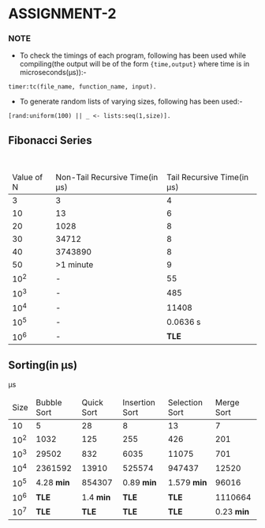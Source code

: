# ASSIGNMENT-2
### NOTE
- To check the timings of each program, following has been used while compiling(the output will be of the form ```{time,output}``` where time is in microseconds(μs)):-
```
timer:tc(file_name, function_name, input).
```
- To generate random lists of varying sizes, following has been used:-
```
[rand:uniform(100) || _ <- lists:seq(1,size)].
```

## Fibonacci Series

<table>
  <thead>
    <tr>
      <td>Value of N</td>
      <td>Non-Tail Recursive Time(in μs)</td>
      <td>Tail Recursive Time(in  μs)</td>
    </tr>
  </thead>
    <tr>
      <td>3</td>
      <td>3</td>
      <td>4</td>
    </tr>
    <tr>
      <td>10</td>
      <td>13</td>
      <td>6</td>
    </tr>
    <tr>
      <td>20</td>
      <td>1028</td>
      <td>8</td>
    </tr>
    <tr>
      <td>30</td>
      <td>34712</td>
      <td>8</td>
    </tr>
    <tr>
      <td>40</td>
      <td>3743890</td>
      <td>8</td>
    </tr>
    <tr>
      <td>50</td>
      <td>>1 minute</td>
      <td>9</td>
    </tr>
    <tr>
    <td>10<sup>2</sup></td>
      <td>-</td>
      <td>55</td>
    </tr>
    <tr>
    <td>10<sup>3</sup></td>
      <td>-</td>
      <td>485</td>
    </tr>
    <tr>
    <td>10<sup>4</sup></td>
      <td>-</td>
      <td>11408</td>
    </tr>
    <tr>
    <td>10<sup>5</sup></td>
      <td>-</td>
      <td>0.0636 s</td>
    </tr>
    <tr>
    <td>10<sup>6</sup></td>
    <td>-</td>
    <td><b>TLE</b></td>
    </tr>
</table>


## Sorting(in μs)
<table>
  <thead>
    <tr>
      <td>Size</td>
      <td>Bubble Sort</td>
      <td>Quick Sort</td>
      <td>Insertion Sort</td>
      <td>Selection Sort</td>
      <td>Merge Sort</td>
    </tr>
  </thead>
    <tr>
      <td>10</td>
      <td>5</td>
      <td>28</td>
      <td>8</td>
      <td>13</td>
      <td>7</td>
    </tr>
    <tr>
      <td>10<sup>2</sup></td>
      <td>1032</td>
      <td>125</td>
      <td>255</td>
      <td>426</td>
      <td>201</td>
    </tr>
    <tr>
      <td>10<sup>3</sup></td>
      <td>29502</td>μs
      <td>832</td>
      <td>6035</td>
      <td>11075</td>
      <td>701</td>
    </tr>
    <tr>
      <td>10<sup>4</sup></td>
      <td>2361592</td>
      <td>13910</td>
      <td>525574</td>
      <td>947437</td>
      <td>12520</td>
    </tr>
    <tr>
      <td>10<sup>5</sup></td>
      <td>4.28 <b>min</b></td>
      <td>854307</td>
      <td>0.89 <b>min</b></td>
      <td>1.579 <b>min</b></td>
      <td>96016</td>
    </tr>
    <tr>
      <td>10<sup>6</sup></td>
      <td><b>TLE</b></td>
      <td>1.4 <b>min</b></td>
      <td><b>TLE</b></td>
      <td><b>TLE</b></td>
      <td>1110664</td>
    </tr>
    <tr>
      <td>10<sup>7</sup></td>
      <td><b>TLE</b></td>
      <td><b>TLE</b></td>
      <td><b>TLE</b></td>
      <td><b>TLE</b></td>
      <td>0.23 <b>min</b></td>
    </tr>
</table>
 
